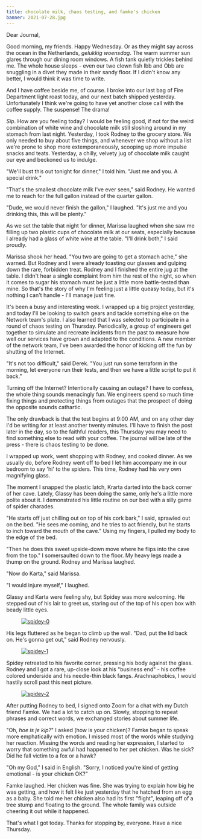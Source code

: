 ```yaml
---
title: chocolate milk, chaos testing, and famke's chicken
banner: 2021-07-28.jpg
---
```


Dear Journal,

Good morning, my friends.  Happy Wednesday.  Or as they might say
across the ocean in the Netherlands, _gelukkig woensdag_.  The warm
summer sun glares through our dining room windows.  A fish tank
quietly trickles behind me.  The whole house sleeps - even our two
clown fish Ibb and Obb are snuggling in a divet they made in their
sandy floor.  If I didn't know any better, I would think it was time
to write.

And I have coffee beside me, of course.  I broke into our last bag of
Fire Department light roast today, and our next batch shipped
yesterday.  Unfortunately I think we're going to have yet another
close call with the coffee supply.  The suspense!  The drama!

_Sip_.  How are you feeling today?  I would be feeling good, if not
for the weird combination of white wine and chocolate milk still
sloshing around in my stomach from last night.  Yesterday, I took
Rodney to the grocery store.  We only needed to buy about five things,
and whenever we shop without a list we're prone to shop more
extemporaneously, scooping up more impulse snacks and teats.
Yesterday, a chilly, velvety jug of chocolate milk caught our eye and
beckoned us to indulge.

"We'll bust this out tonight for dinner," I told him.  "Just me and
you.  A special drink."

"That's the smallest chocolate milk I've ever seen," said Rodney.  He
wanted me to reach for the full gallon instead of the quarter gallon.

"Dude, we would never finish the gallon," I laughed.  "It's just me
and you drinking this, this will be plenty."

As we set the table that night for dinner, Marissa laughed when she
saw me filling up two plastic cups of chocolate milk at our seats,
especially because I already had a glass of white wine at the table.
"I'll drink both," I said proudly.

Marissa shook her head.  "You two are going to get a stomach ache,"
she warned.  But Rodney and I were already toasting our glasses and
gulping down the rare, forbidden treat.  Rodney and I finished the
entire jug at the table.  I didn't hear a single complaint from him
the rest of the night, so when it comes to sugar his stomach must be
just a little more battle-tested than mine.  So that's the story of
why I'm feeling just a little queasy today, but it's nothing I can't
handle - I'll manage just fine.

It's been a busy and interesting week.  I wrapped up a big project
yesterday, and today I'll be looking to switch gears and tackle
something else on the Network team's plate.  I also learned that I was
selected to participate in a round of chaos testing on Thursday.
Periodically, a group of engineers get together to simulate and
recreate incidents from the past to measure how well our services have
grown and adapted to the conditions.  A new member of the network
team, I've been awarded the honor of kicking off the fun by shutting
of the Internet.

"It's not too difficult," said Derek.  "You just run some terraform in
the morning, let everyone run their tests, and then we have a little
script to put it back."

Turning off the Internet?  Intentionally causing an outage?  I have to
confess, the whole thing sounds menacingly fun.  We engineers spend so
much time fixing things and protecting things from outages that the
prospect of doing the opposite sounds cathartic.

The only drawback is that the test begins at 9:00 AM, and on any other
day I'd be writing for at least another twenty minutes.  I'll have to
finish the post later in the day, so to the faithful readers, this
Thursday you may need to find something else to read with your coffee.
The journal will be late of the press - there is chaos testing to be
done.

I wrapped up work, went shopping with Rodney, and cooked dinner.  As
we usually do, before Rodney went off to bed I let him accompany me in
our bedroom to say 'hi' to the spiders.  This time, Rodney had his
very own magnifying glass.

The moment I snapped the plastic latch, Krarta darted into the back
corner of her cave.  Lately, Glassy has been doing the same, only he's
a little more polite about it.  I demonstrated his little routine on
our bed with a silly game of spider charades.

"He starts off just chilling out on top of his cork bark," I said,
sprawled out on the bed.  "He sees me coming, and he tries to act
friendly, but he starts to inch toward the mouth of the cave."  Using
my fingers, I pulled my body to the edge of the bed.

"Then he does this sweet upside-down move where he flips into the cave
from the top."  I somersaulted down to the floor.  My heavy legs made
a thump on the ground.  Rodney and Marissa laughed.

"Now do Karta," said Marissa.

"I would injure myself," I laughed.

Glassy and Karta were feeling shy, but Spidey was more welcoming.  He
stepped out of his lair to greet us, staring out of the top of his
open box with beady little eyes.

<figure>
  <a href="/images/2021-07-28-spidey-0.jpg">
    <img alt="spidey-0" src="/images/2021-07-28-spidey-0.jpg"/>
  </a>
</figure>

His legs fluttered as he began to climb up the wall.  "Dad, put the
lid back on.  He's gonna get out," said Rodney nervously.

<figure>
  <a href="/images/2021-07-28-spidey-1.jpg">
    <img alt="spidey-1" src="/images/2021-07-28-spidey-1.jpg"/>
  </a>
</figure>

Spidey retreated to his favorite corner, pressing his body against the
glass.  Rodney and I got a rare, up-close look at his "business end" -
his coffee colored underside and his needle-thin black fangs.
Arachnaphobics, I would hastily scroll past this next picture.

<figure>
  <a href="/images/2021-07-28-spidey-2.jpg">
    <img alt="spidey-2" src="/images/2021-07-28-spidey-2.jpg"/>
  </a>
</figure>

After putting Rodney to bed, I signed onto Zoom for a chat with my
Dutch friend Famke.  We had a lot to catch up on.  Slowly, stopping to
repeat phrases and correct words, we exchanged stories about summer
life.

"Oh, _hoe is je kip?_" I asked (how is your chicken)?  Famke began to
speak more emphatically with emotion.  I missed most of the words
while studying her reaction.  Missing the words and reading her
expression, I started to worry that something awful had happened to
her pet chicken.  Was he sick?  Did he fall victim to a fox or a hawk?

"Oh my God," I said in English.  "Sorry, I noticed you're kind of
getting emotional - is your chicken OK?"

Famke laughed.  Her chicken was fine.  She was trying to explain how
big he was getting, and how it felt like just yesterday that he
hatched from an egg as a baby.  She told me her chicken also had its
first "flight", leaping off of a tree stump and floating to the
ground.  The whole family was outside cheering it out while it
happened.

That's what I got today.  Thanks for stopping by, everyone.  Have a
nice Thursday.
